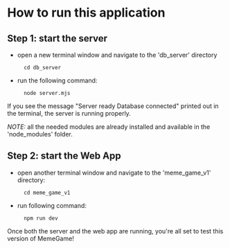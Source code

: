 # How to run this application

## Step 1: start the server

- open a new terminal window and navigate to the 'db_server' directory

        cd db_server

- run the following command:

        node server.mjs

If you see the message "Server ready Database connected" printed out in the terminal, the server is running properly.

_NOTE:_ all the needed modules are already installed and available in the 'node_modules' folder.

## Step 2: start the Web App

- open another terminal window and navigate to the 'meme_game_v1' directory:

        cd meme_game_v1

- run following command:

        npm run dev

Once both the server and the web app are running, you're all set to test this version of MemeGame!
